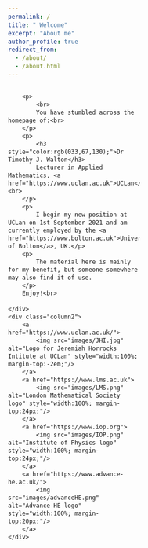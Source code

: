 ```yaml
---
permalink: /
title: " Welcome"
excerpt: "About me"
author_profile: true
redirect_from: 
  - /about/
  - /about.html
---
```


<style>
* {
	box-sizing: border-box;
}

body {
	margin: 0;
}

.column1 {
	float: left;
	width: 70%;
	padding-right: 1em;
}

.column2 {
	float:left;
	width: 24%;
	padding-left: 2em;
}

.column img {
	margin-top: 14px;
}

.row:after {
	content: "";
	display: table;
	clear: both;
}
</style>

<div class="row">
	<div class="column1">
	
		<p>
			<br>
			You have stumbled across the homepage of:<br>
		</p>
		<p>
			<h3 style="color:rgb(033,67,130);">Dr Timothy J. Walton</h3>
			Lecturer in Applied Mathematics, <a href="https://www.uclan.ac.uk">UCLan</a>.<br>
		</p>
		<p>
			I begin my new position at UCLan on 1st September 2021 and am currently employed by the <a href="https://www.bolton.ac.uk">University of Bolton</a>, UK.</p>
		<p>
			The material here is mainly for my benefit, but someone somewhere may also find it of use.
		</p>
		Enjoy!<br>

	</div>
	<div class="column2">
		<a href="https://www.uclan.ac.uk/">
			<img src="images/JHI.jpg" alt="Logo for Jeremiah Horrocks Intitute at UCLan" style="width:100%; margin-top:-2em;"/>
		</a>
		<a href="https://www.lms.ac.uk">
			<img src="images/LMS.png" alt="London Mathematical Society logo" style="width:100%; margin-top:24px;"/>
		</a>		
		<a href="https://www.iop.org">
			<img src="images/IOP.png" alt="Institute of Physics logo" style="width:100%; margin-top:24px;"/>
		</a>		
		<a href="https://www.advance-he.ac.uk/">
			<img src="images/advanceHE.png" alt="Advance HE logo" style="width:100%; margin-top:20px;"/>
		</a>
	</div>
</div>




